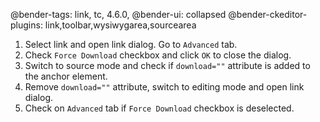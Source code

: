 @bender-tags: link, tc, 4.6.0,
@bender-ui: collapsed
@bender-ckeditor-plugins: link,toolbar,wysiwygarea,sourcearea

1. Select link and open link dialog. Go to `Advanced` tab.
1. Check `Force Download` checkbox and click `OK` to close the dialog.
1. Switch to source mode and check if `download=""` attribute is added to the anchor element.
1. Remove `download=""` attribute, switch to editing mode and open link dialog.
1. Check on `Advanced` tab if `Force Download` checkbox is deselected.
